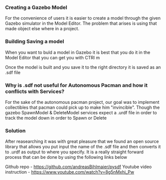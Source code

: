 ### Creating a Gazebo Model 

For the convenience of users it is easier to create a model through the given Gazebo simulator in the Model Editor. The problem that arises is using that made object else where in a project. 

### Building  Saving a model 

When you want to buld a model in Gazebo it is best that you do it in the Model Editor that you can get you with CTRl m

Once the model is built and you save it to the right directory it is saved as an .sdf file 

### Why is .sdf not useful for Autonomous Pacman and how it conflicts with Services?

For the sake of the autonomous pacman project, our goal was to implement collectibles that pacman could pick up to make him "invincible". Though the gazebo SpawnModel & DeleteModel services expect a .urdf file in order to track the model down in order to Spawn or Delete 


### Solution 

After reasearching it was with great pleasure that we found an open source library that allows you put input the name of the .sdf file and then converts it to .urdf as output to where you specify. It is a really straight forward process that can be done by using the following links below 

Github repo - https://github.com/andreasBihlmaier/pysdf
Youtube video instruction - https://www.youtube.com/watch?v=8g5nMxhi_Pw



